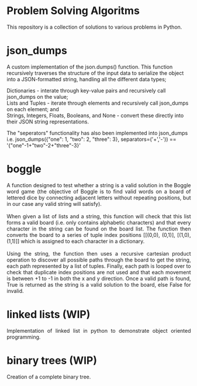 # Problem Solving Algoritms

This repository is a collection of solutions to various problems in Python.

# json_dumps

A custom implementation of the json.dumps() function. This function recursively traverses the structure of the input data to serialize the object into a JSON-formatted string, handling all the different data types; 

Dictionaries - interate through key-value pairs and recursively call json_dumps on the value; <br />
Lists and Tuples -  iterate through elements and recursively call json_dumps on each element; and <br />
Strings, Integers, Floats, Booleans, and None - convert these directly into their JSON string representations.

The "seperators" functionality has also been implemented into json_dumps i.e. json_dumps({"one": 1, "two": 2, "three": 3}, separators=('+','-')) == '{"one"-1+"two"-2+"three"-3}'

# boggle

 <div align="justify">
A function designed to test whether a string is a valid solution in the Boggle word game (the objective of Boggle is to find valid words on a board of lettered dice by connecting adjacent letters without repeating positions, but in our case any valid string will satisfy).
<br />
<br />
When given a list of lists and a string, this function will check that this list forms a valid board (i.e. only contains alphabetic characters) and that every character in the string can be found on the board list. The function then converts the board to a series of tuple index positions [[(0,0), (0,1)], [(1,0),(1,1)]] which is assigned to each character in a dictionary. 
<br />
<br />
Using the string, the function then uses a recursive cartesian product operation to discover all possible paths through the board to get the string, each path represented by a list of tuples. Finally, each path is looped over to check that duplicate index positions are not used and that each movement is between +1 to -1 in both the x and y direction. Once a valid path is found, True is returned as the string is a valid solution to the board, else False for invalid. 
</div>

# linked lists (WIP)

 <div align="justify">
 Implementation of linked list in python to demonstrate object oriented programming. 

 # binary trees (WIP)
 
 <div align="justify">
 Creation of a complete binary tree.
 
